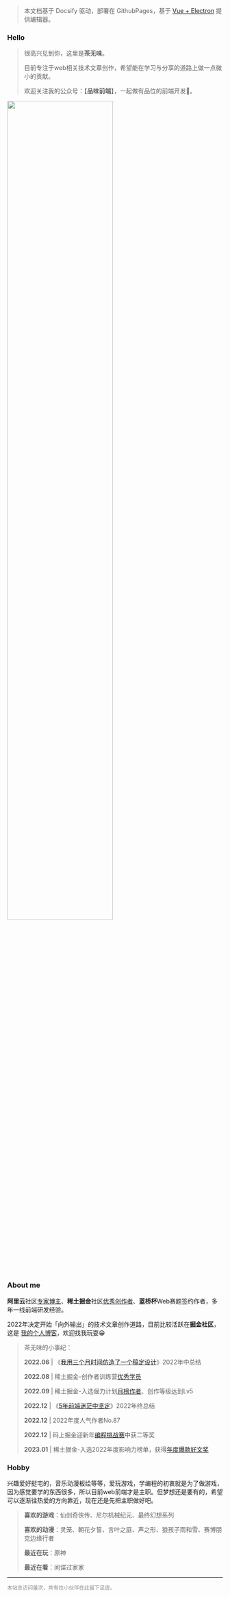 
> 本文档基于 Docsify 驱动，部署在 GithubPages，基于 [Vue + Electron](https://juejin.cn/post/7127593631606636581) 提供编辑器。

### Hello

> 很高兴见到你，这里是**茶无味**。
>
> 目前专注于web相关技术文章创作，希望能在学习与分享的道路上做一点微小的贡献。
> 
> 欢迎关注我的公众号：【**品味前端**】，一起做有品位的前端开发🍻。
>

<img src="/wechat.png" width = "70%" />

### About me

**阿里云**社区[专家博主](https://book.palxp.com/images/2023-1-19-1674125144070.jpeg)、**稀土掘金**社区[优秀创作者](https://juejin.cn/user/2682464103060541/posts)、**蓝桥杯**Web赛题签约作者，多年一线前端研发经验。

2022年决定开始「向外输出」的技术文章创作道路，目前比较活跃在**掘金社区**，这是 [我的个人博客](https://blog.palxp.com/)，欢迎找我玩耍😁

> 茶无味的小事纪：
>
>**2022.06** | 《[我用三个月时间仿造了一个稿定设计](https://juejin.cn/post/7113919111905673247)》2022年中总结
>
>**2022.08** | 稀土掘金-创作者训练营[优秀学员](https://p1-juejin.byteimg.com/tos-cn-i-k3u1fbpfcp/4a6bb5593e974727b50d19ae841dff38~tplv-k3u1fbpfcp-zoom-in-crop-mark:3024:0:0:0.awebp?)
>
>**2022.09** | 稀土掘金-入选倔力计划[月榜作者](https://p1-juejin.byteimg.com/tos-cn-i-k3u1fbpfcp/56101c9d25194e0081d5695cc1b6e391~tplv-k3u1fbpfcp-zoom-in-crop-mark:3024:0:0:0.awebp?)、创作等级达到Lv5
>
>**2022.12** | 《[5年前端迷茫中坚定](https://juejin.cn/post/7179064202575740989)》2022年终总结
>
>**2022.12** | 2022年度人气作者No.87
>
>**2022.12** | 码上掘金迎新年[编程挑战赛](https://juejin.cn/challenge/2/result)中获二等奖
>
>**2023.01** | 稀土掘金-入选2022年度影响力榜单，获得[年度爆款好文奖](https://p6-juejin.byteimg.com/tos-cn-i-k3u1fbpfcp/c8c4007aaf3a4c31a68700bee7633761~tplv-k3u1fbpfcp-watermark.image?)
>

### Hobby

兴趣爱好挺宅的，音乐动漫板绘等等，爱玩游戏，学编程的初衷就是为了做游戏，因为感觉要学的东西很多，所以目前web前端才是主职。但梦想还是要有的，希望可以逐渐往热爱的方向靠近，现在还是先把主职做好吧。

> **喜欢的游戏**：仙剑奇侠传、尼尔机械纪元、最终幻想系列
>
> **喜欢的动漫**：灵笼、朝花夕誓、言叶之庭、声之形、狼孩子雨和雪、赛博朋克边缘行者
>
> **最近在玩**：原神
>
> **最近在看**：间谍过家家

-----

<div style="font-size:12px;color:#888888"><span id="busuanzi_container_site_pv">本站总访问量<span id="busuanzi_value_site_pv"></span>次</span>，<span id="busuanzi_container_site_pv">共有<span id="busuanzi_value_site_uv"></span>位小伙伴在此留下足迹。</span></div>


